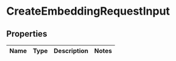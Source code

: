 
# CreateEmbeddingRequestInput

## Properties
| Name | Type | Description | Notes |
| ------------ | ------------- | ------------- | ------------- |



